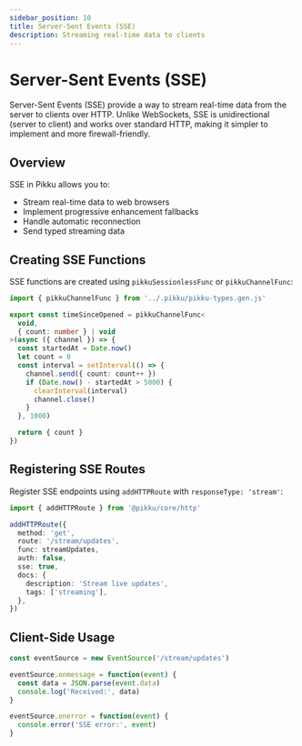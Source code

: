 ```yaml
---
sidebar_position: 10
title: Server-Sent Events (SSE)
description: Streaming real-time data to clients
---
```


# Server-Sent Events (SSE)

Server-Sent Events (SSE) provide a way to stream real-time data from the server to clients over HTTP. Unlike WebSockets, SSE is unidirectional (server to client) and works over standard HTTP, making it simpler to implement and more firewall-friendly.

## Overview

SSE in Pikku allows you to:
- Stream real-time data to web browsers
- Implement progressive enhancement fallbacks
- Handle automatic reconnection
- Send typed streaming data

## Creating SSE Functions

SSE functions are created using `pikkuSessionlessFunc` or `pikkuChannelFunc`:

```typescript
import { pikkuChannelFunc } from '../.pikku/pikku-types.gen.js'

export const timeSinceOpened = pikkuChannelFunc<
  void,
  { count: number } | void
>(async ({ channel }) => {
  const startedAt = Date.now()
  let count = 0
  const interval = setInterval(() => {
    channel.send({ count: count++ })
    if (Date.now() - startedAt > 5000) {
      clearInterval(interval)
      channel.close()
    }
  }, 1000)

  return { count }
})

```

## Registering SSE Routes

Register SSE endpoints using `addHTTPRoute` with `responseType: 'stream'`:

```typescript
import { addHTTPRoute } from '@pikku/core/http'

addHTTPRoute({
  method: 'get',
  route: '/stream/updates',
  func: streamUpdates,
  auth: false,
  sse: true,
  docs: {
    description: 'Stream live updates',
    tags: ['streaming'],
  },
})
```

## Client-Side Usage


```javascript
const eventSource = new EventSource('/stream/updates')

eventSource.onmessage = function(event) {
  const data = JSON.parse(event.data)
  console.log('Received:', data)
}

eventSource.onerror = function(event) {
  console.error('SSE error:', event)
}
```
